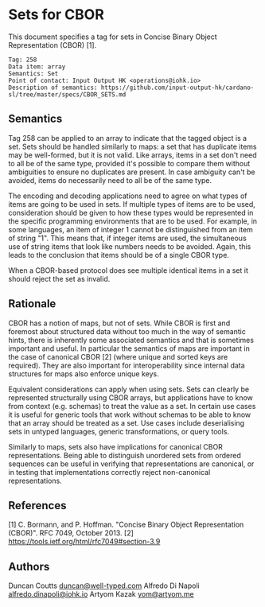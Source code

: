 # Sets for CBOR

This document specifies a tag for sets in Concise Binary Object Representation (CBOR) [1].

    Tag: 258
    Data item: array
    Semantics: Set
    Point of contact: Input Output HK <operations@iohk.io>
    Description of semantics: https://github.com/input-output-hk/cardano-sl/tree/master/specs/CBOR_SETS.md

## Semantics

Tag 258 can be applied to an array to indicate that the tagged object is a set. Sets should be handled
similarly to maps: a set that has duplicate items may be well-formed, but it is not valid. Like
arrays, items in a set don't need to all be of the same type, provided it's possible to compare them without
ambiguities to ensure no duplicates are present. In case ambiguity can't be avoided, items do necessarily
need to all be of the same type.

The encoding and decoding applications need to agree on what types of items are going to be used in sets.
If multiple types of items are to be used, consideration should be given to how these types would be
represented in the specific programming environments that are to be used.  For example, in some languages,
an item of integer 1 cannot be distinguished from an item of string "1". This means that, if integer
items are used, the simultaneous use of string items that look like numbers needs to be avoided.
Again, this leads to the conclusion that items should be of a single CBOR type.

When a CBOR-based protocol does see multiple identical items in a set it should reject the set as invalid.

## Rationale

CBOR has a notion of maps, but not of sets. While CBOR is first and foremost about structured data without
too much in the way of semantic hints, there is inherently some associated semantics and that is sometimes
important and useful. In particular the semantics of maps are important in the case of canonical CBOR [2]
(where unique and sorted keys are required). They are also important for interoperability since internal
data structures for maps also enforce unique keys.

Equivalent considerations can apply when using sets. Sets can clearly be represented structurally using
CBOR arrays, but applications have to know from context (e.g. schemas) to treat the value as a set.
In certain use cases it is useful for generic tools that work without schemas to be able to know that
an array should be treated as a set. Use cases include deserialising sets in untyped languages,
generic transformations, or query tools.

Similarly to maps, sets also have implications for canonical CBOR representations. Being able to distinguish
unordered sets from ordered sequences can be useful in verifying that representations are canonical,
or in testing that implementations correctly reject non-canonical representations.

## References

[1] C. Bormann, and P. Hoffman. "Concise Binary Object Representation (CBOR)". RFC 7049, October 2013.
[2] https://tools.ietf.org/html/rfc7049#section-3.9

## Authors

Duncan Coutts     <duncan@well-typed.com>
Alfredo Di Napoli <alfredo.dinapoli@iohk.io>
Artyom  Kazak     <yom@artyom.me>
